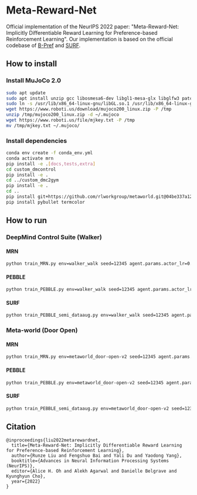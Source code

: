 # Meta-Reward-Net

Official implementation of the NeurIPS 2022 paper: "Meta-Reward-Net: Implicitly Differentiable Reward Learning for Preference-based Reinforcement Learning". Our implementation is based on the official codebase of [B-Pref](https://github.com/rll-research/BPref) and [SURF](https://github.com/alinlab/SURF).



## How to install

### Install MuJoCo 2.0

```bash
sudo apt update
sudo apt install unzip gcc libosmesa6-dev libgl1-mesa-glx libglfw3 patchelf libegl1 libopengl0
sudo ln -s /usr/lib/x86_64-linux-gnu/libGL.so.1 /usr/lib/x86_64-linux-gnu/libGL.so
wget https://www.roboti.us/download/mujoco200_linux.zip -P /tmp
unzip /tmp/mujoco200_linux.zip -d ~/.mujoco
wget https://www.roboti.us/file/mjkey.txt -P /tmp
mv /tmp/mjkey.txt ~/.mujoco/
```

### Install dependencies

```bash
conda env create -f conda_env.yml
conda activate mrn
pip install -e .[docs,tests,extra]
cd custom_dmcontrol
pip install -e .
cd ../custom_dmc2gym
pip install -e .
cd ..
pip install git+https://github.com/rlworkgroup/metaworld.git@04be337a12305e393c0caf0cbf5ec7755c7c8feb
pip install pybullet termcolor
```



## How to run

### DeepMind Control Suite (Walker)

#### MRN

```bash
python train_MRN.py env=walker_walk seed=12345 agent.params.actor_lr=0.0005 agent.params.critic_lr=0.0005 num_unsup_steps=9000 num_train_steps=1000000 num_interact=20000 max_feedback=100 reward_batch=10 reward_update=50 feed_type=1 num_meta_steps=1000
```

#### PEBBLE

```bash
python train_PEBBLE.py env=walker_walk seed=12345 agent.params.actor_lr=0.0005 agent.params.critic_lr=0.0005 num_unsup_steps=9000 num_train_steps=1000000 num_interact=20000 max_feedback=100 reward_batch=10 reward_update=50 feed_type=1
```

#### SURF

```bash
python train_PEBBLE_semi_dataaug.py env=walker_walk seed=12345 agent.params.actor_lr=0.0005 agent.params.critic_lr=0.0005 num_unsup_steps=9000 num_train_steps=1000000 num_interact=20000 max_feedback=100 reward_batch=10 reward_update=1000 inv_label_ratio=100 feed_type=1 threshold_u=0.99 mu=4
```



### Meta-world (Door Open)

#### MRN

```bash
python train_MRN.py env=metaworld_door-open-v2 seed=12345 agent.params.actor_lr=0.0003 agent.params.critic_lr=0.0003 num_unsup_steps=9000 num_train_steps=1000000 agent.params.batch_size=512 double_q_critic.params.hidden_dim=256 double_q_critic.params.hidden_depth=3 diag_gaussian_actor.params.hidden_dim=256 diag_gaussian_actor.params.hidden_depth=3 num_interact=5000 max_feedback=1000 reward_batch=10 reward_update=10 feed_type=1 num_meta_steps=10000
```

#### PEBBLE

```bash
python train_PEBBLE.py env=metaworld_door-open-v2 seed=12345 agent.params.actor_lr=0.0003 agent.params.critic_lr=0.0003 num_unsup_steps=9000 num_train_steps=1000000 agent.params.batch_size=512 double_q_critic.params.hidden_dim=256 double_q_critic.params.hidden_depth=3 diag_gaussian_actor.params.hidden_dim=256 diag_gaussian_actor.params.hidden_depth=3 num_interact=5000 max_feedback=1000 reward_batch=10 reward_update=10 feed_type=1
```

#### SURF

```bash
python train_PEBBLE_semi_dataaug.py env=metaworld_door-open-v2 seed=12345 agent.params.actor_lr=0.0003 agent.params.critic_lr=0.0003 num_unsup_steps=9000 num_train_steps=1000000 agent.params.batch_size=512 double_q_critic.params.hidden_dim=256 double_q_critic.params.hidden_depth=3 diag_gaussian_actor.params.hidden_dim=256 diag_gaussian_actor.params.hidden_depth=3 num_interact=5000 max_feedback=1000 reward_batch=10 reward_update=20 feed_type=1 inv_label_ratio=10 threshold_u=0.99 mu=4
```



## Citation

```
@inproceedings{liu2022metarewardnet,
  title={Meta-Reward-Net: Implicitly Differentiable Reward Learning for Preference-based Reinforcement Learning},
  author={Runze Liu and Fengshuo Bai and Yali Du and Yaodong Yang},
  booktitle={Advances in Neural Information Processing Systems (NeurIPS)},
  editor={Alice H. Oh and Alekh Agarwal and Danielle Belgrave and Kyunghyun Cho},
  year={2022}
}
```

